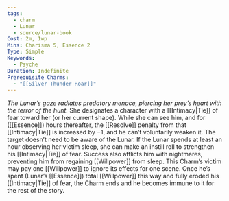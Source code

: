 ```yaml
---
tags:
  - charm
  - Lunar
  - source/lunar-book
Cost: 2m, 1wp
Mins: Charisma 5, Essence 2
Type: Simple
Keywords:
  - Psyche
Duration: Indefinite
Prerequisite Charms:
  - "[[Silver Thunder Roar]]"
---
```

*The Lunar’s gaze radiates predatory menace, piercing her prey’s heart with the terror of the hunt.*
She designates a character with a [[Intimacy|Tie]] of fear toward her (or her current shape). While she can see him, and for ([[Essence]]) hours thereafter, the [[Resolve]] penalty from that [[Intimacy|Tie]] is increased by −1, and he can’t voluntarily weaken it. The target doesn’t need to be aware of the Lunar. If the Lunar spends at least an hour observing her victim sleep, she can make an instill roll to strengthen his [[Intimacy|Tie]] of fear. Success also afflicts him with nightmares, preventing him from regaining [[Willpower]] from sleep. This Charm’s victim may pay one [[Willpower]] to ignore its effects for one scene. Once he’s spent (Lunar’s [[Essence]]) total [[Willpower]] this way and fully eroded his [[Intimacy|Tie]] of fear, the Charm ends and he becomes immune to it for the rest of the story.